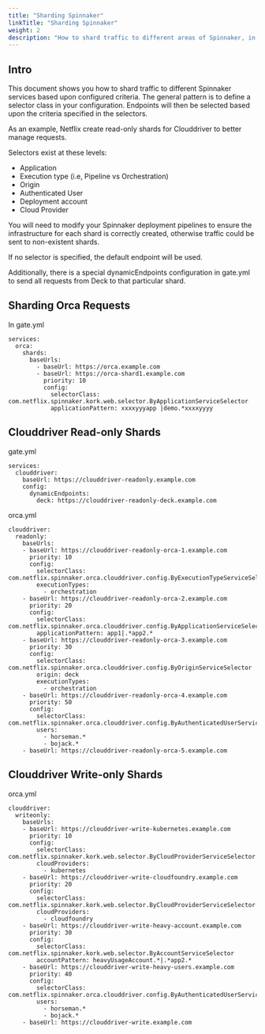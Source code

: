 ```yaml
---
title: "Sharding Spinnaker"
linkTitle: "Sharding Spinnaker"
weight: 2
description: "How to shard traffic to different areas of Spinnaker, in case a service doesn't efficiently serve all queries with a single instance of Orca or Clouddriver."
---
```


## Intro

This document shows you how to shard traffic to different Spinnaker services based upon configured criteria. The general pattern is to define a selector class in your configuration. Endpoints will then be selected based upon the criteria specified in the selectors.

As an example, Netflix create read-only shards for Clouddriver to better manage requests.

Selectors exist at these levels:

* Application
* Execution type (i.e, Pipeline vs Orchestration)
* Origin
* Authenticated User
* Deployment account
* Cloud Provider

You will need to modify your Spinnaker deployment pipelines to ensure the infrastructure for each shard is correctly created, otherwise traffic could be sent to non-existent shards.

If no selector is specified, the default endpoint will be used.

Additionally, there is a special dynamicEndpoints configuration in gate.yml to send all requests from Deck to that particular shard.

## Sharding Orca Requests

In gate.yml

```
services:
  orca:
    shards:
      baseUrls:
        - baseUrl: https://orca.example.com
        - baseUrl: https://orca-shard1.example.com
          priority: 10
          config:
            selectorClass: com.netflix.spinnaker.kork.web.selector.ByApplicationServiceSelector
            applicationPattern: xxxxyyyapp |demo.*xxxxyyyy
```

## Clouddriver Read-only Shards

gate.yml

```
services:
  clouddriver:
    baseUrl: https://clouddriver-readonly.example.com
    config:
      dynamicEndpoints:
        deck: https://clouddriver-readonly-deck.example.com
```

orca.yml

```
clouddriver:
  readonly:
    baseUrls:
    - baseUrl: https://clouddriver-readonly-orca-1.example.com
      priority: 10
      config:
        selectorClass: com.netflix.spinnaker.orca.clouddriver.config.ByExecutionTypeServiceSelector
        executionTypes:
          - orchestration
    - baseUrl: https://clouddriver-readonly-orca-2.example.com
      priority: 20
      config:
        selectorClass: com.netflix.spinnaker.orca.clouddriver.config.ByApplicationServiceSelector
        applicationPattern: app1|.*app2.*
    - baseUrl: https://clouddriver-readonly-orca-3.example.com
      priority: 30
      config:
        selectorClass: com.netflix.spinnaker.orca.clouddriver.config.ByOriginServiceSelector
        origin: deck
        executionTypes:
          - orchestration
    - baseUrl: https://clouddriver-readonly-orca-4.example.com
      priority: 50
      config:
        selectorClass: com.netflix.spinnaker.orca.clouddriver.config.ByAuthenticatedUserServiceSelector
        users:
          - horseman.*
          - bojack.*
    - baseUrl: https://clouddriver-readonly-orca-5.example.com
```

## Clouddriver Write-only Shards

orca.yml

```
clouddriver:
  writeonly:
    baseUrls:
    - baseUrl: https://clouddriver-write-kubernetes.example.com
      priority: 10
      config:
        selectorClass: com.netflix.spinnaker.kork.web.selector.ByCloudProviderServiceSelector
        cloudProviders: 
          - kubernetes
    - baseUrl: https://clouddriver-write-cloudfoundry.example.com
      priority: 20
      config:
        selectorClass: com.netflix.spinnaker.kork.web.selector.ByCloudProviderServiceSelector
        cloudProviders: 
          - cloudfoundry
    - baseUrl: https://clouddriver-write-heavy-account.example.com
      priority: 30
      config:
        selectorClass: com.netflix.spinnaker.kork.web.selector.ByAccountServiceSelector
        accountPattern: heavyUsageAccount.*|.*app2.*
    - baseUrl: https://clouddriver-write-heavy-users.example.com
      priority: 40
      config:
        selectorClass: com.netflix.spinnaker.orca.clouddriver.config.ByAuthenticatedUserServiceSelector
        users:
          - horseman.*
          - bojack.*
    - baseUrl: https://clouddriver-write.example.com
```
